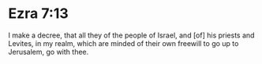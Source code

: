 # Ezra 7:13

I make a decree, that all they of the people of Israel, and [of] his priests and Levites, in my realm, which are minded of their own freewill to go up to Jerusalem, go with thee.